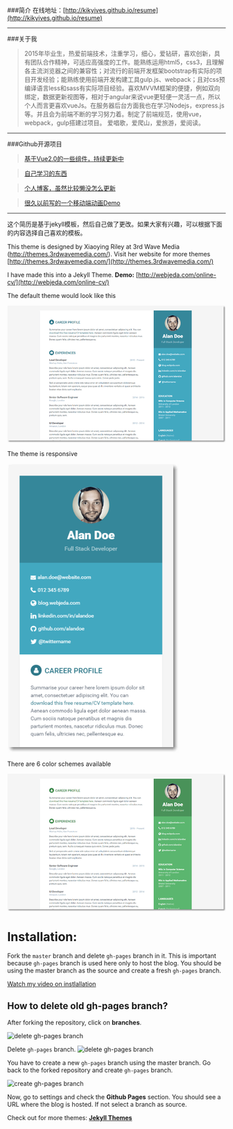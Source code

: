 ###简介
在线地址：[http://kikyives.github.io/resume](http://kikyives.github.io/resume)

---

###关于我

> 2015年毕业生，热爱前端技术，注重学习，细心，爱钻研，喜欢创新，具有团队合作精神，可适应高强度的工作。能熟练运用html5，css3，且理解各主流浏览器之间的兼容性；对流行的前端开发框架bootstrap有实际的项目开发经验；能熟练使用前端开发构建工具gulp.js、webpack；且对css预编译语言less和sass有实际项目经验。喜欢MVVM框架的便捷，例如双向绑定，数据更新视图等，相对于angular来说vue更轻便一灵活一点，所以个人而言更喜欢vueJs。在服务器后台方面我也在学习Nodejs，express.js等。并且会为前端不断的学习努力着。制定了前端规范，使用vue，webpack，gulp搭建过项目。
> 爱唱歌，爱爬山，爱旅游，爱阅读。
---

###Github开源项目

> [基于Vue2.0的一些组件，持续更新中](https://kikyives.github.io/learn/Vue/vue-component/dist/index.html)

> [自己学习的东西](https://github.com/kikyives/learn)

> [个人博客，虽然比较懒没怎么更新](https://kikyives.github.io)

> [很久以前写的一个移动端动画Demo](https://github.com/kikyives/learn/tree/gh-pages/wxbg)



---
这个简历是基于jekyll模板，然后自己做了更改。如果大家有兴趣，可以根据下面的内容选择自己喜欢的模板。

This theme is designed by Xiaoying Riley at 3rd Wave Media (http://themes.3rdwavemedia.com/). Visit her website for more themes [http://themes.3rdwavemedia.com/](http://themes.3rdwavemedia.com/)


I have made this into a Jekyll Theme.
**Demo:** [http://webjeda.com/online-cv/](http://webjeda.com/online-cv/)

The default theme would look like this

![online cv Jekyll theme](/assets/images/online-cv-jekyll-theme.png)

The theme is responsive

![online cv responsive Jekyll theme](/assets/images/online-cv-responsive-jekyll-theme.png)

There are 6 color schemes available

![online cv Jekyll theme](/assets/images/online-cv-jekyll-theme-2.png)

# Installation: 
Fork the ``master`` branch and delete ``gh-pages`` branch in it. This is important because ``gh-pages`` branch is used here only to host the blog. You should be using the master branch as the source and create a fresh ``gh-pages`` branch.

[Watch my video on instlallation](https://www.youtube.com/embed/T2nx6tj-ZH4)


## How to delete old **gh-pages** branch?
After forking the repository, click on **branches**.

![delete gh-pages branch](http://blog.webjeda.com/images/delete-github-branch.png)

Delete ``gh-pages`` branch.
![delete gh-pages branch](http://blog.webjeda.com/images/delete-github-branch-2.png)

You have to create a new ``gh-pages`` branch using the master branch. Go back to the forked repository and create ``gh-pages`` branch.

![create gh-pages branch](http://blog.webjeda.com/images/create-gh-pages-branch.JPG)

Now, go to settings and check the **Github Pages** section. You should see a URL where the blog is hosted. If not select a branch as source.


Check out for more themes: [**Jekyll Themes**](http://blog.webjeda.com/jekyll-themes)
